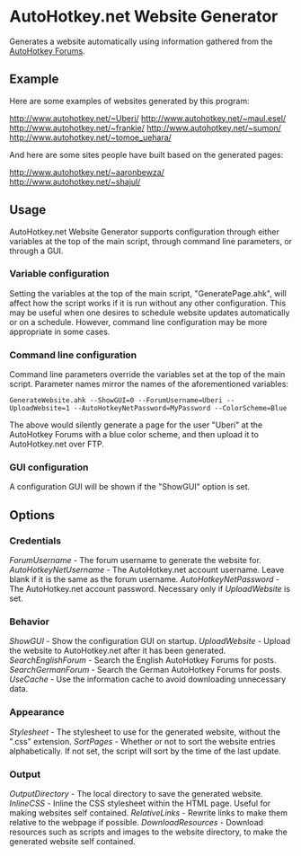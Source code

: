 AutoHotkey.net Website Generator
================================
Generates a website automatically using information gathered from the [AutoHotkey Forums].

Example
-------

Here are some examples of websites generated by this program:

http://www.autohotkey.net/~Uberi/
http://www.autohotkey.net/~maul.esel/
http://www.autohotkey.net/~frankie/
http://www.autohotkey.net/~sumon/
http://www.autohotkey.net/~tomoe_uehara/

And here are some sites people have built based on the generated pages:

http://www.autohotkey.net/~aaronbewza/
http://www.autohotkey.net/~shajul/

Usage
-----

AutoHotkey.net Website Generator supports configuration through either variables at the top of the main script, through command line parameters, or through a GUI.

### Variable configuration

Setting the variables at the top of the main script, "GeneratePage.ahk", will affect how the script works if it is run without any other configuration. This may be useful when one desires to schedule website updates automatically or on a schedule. However, command line configuration may be more appropriate in some cases.

### Command line configuration

Command line parameters override the variables set at the top of the main script. Parameter names mirror the names of the aforementioned variables:

    GenerateWebsite.ahk --ShowGUI=0 --ForumUsername=Uberi --UploadWebsite=1 --AutoHotkeyNetPassword=MyPassword --ColorScheme=Blue

The above would silently generate a page for the user "Uberi" at the AutoHotkey Forums with a blue color scheme, and then upload it to AutoHotkey.net over FTP.

### GUI configuration

A configuration GUI will be shown if the "ShowGUI" option is set.

Options
-------

### Credentials
_ForumUsername_ - The forum username to generate the website for.
_AutoHotkeyNetUsername_ - The AutoHotkey.net account username. Leave blank if it is the same as the forum username.
_AutoHotkeyNetPassword_ - The AutoHotkey.net account password. Necessary only if _UploadWebsite_ is set.

### Behavior
_ShowGUI_ - Show the configuration GUI on startup.
_UploadWebsite_ - Upload the website to AutoHotkey.net after it has been generated.
_SearchEnglishForum_ - Search the English AutoHotkey Forums for posts.
_SearchGermanForum_ - Search the German AutoHotkey Forums for posts.
_UseCache_ - Use the information cache to avoid downloading unnecessary data.

### Appearance
_Stylesheet_ - The stylesheet to use for the generated website, without the ".css" extension.
_SortPages_ - Whether or not to sort the website entries alphabetically. If not set, the script will sort by the time of the last update.

### Output
_OutputDirectory_ - The local directory to save the generated website.
_InlineCSS_ - Inline the CSS stylesheet within the HTML page. Useful for making websites self contained.
_RelativeLinks_ - Rewrite links to make them relative to the webpage if possible.
_DownloadResources_ - Download resources such as scripts and images to the website directory, to make the generated website self contained.

[AutoHotkey Forums]: http://www.autohotkey.com/forum/